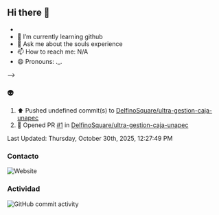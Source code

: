 ## Hi there 👋






- 
- 🌱 I’m currently learning github
- 💬 Ask me about the souls experience
- 📫 How to reach me: N/A
- 😄 Pronouns: ._.

-->
### :alien:
<!--RECENT_ACTIVITY:start-->
1. ⬆️ Pushed undefined commit(s) to [DelfinoSquare/ultra-gestion-caja-unapec](https://github.com/DelfinoSquare/ultra-gestion-caja-unapec)<br>
2. 💪 Opened PR [#1](undefined) in [DelfinoSquare/ultra-gestion-caja-unapec](https://github.com/DelfinoSquare/ultra-gestion-caja-unapec)<br>
<!--RECENT_ACTIVITY:end-->
<!--RECENT_ACTIVITY:last_update-->
Last Updated: Thursday, October 30th, 2025, 12:27:49 PM
<!--RECENT_ACTIVITY:last_update_end-->
### Contacto

![Website](https://img.shields.io/website?url=https%3A%2F%2Fgithub.com%2FDelfinoSquare)


### Actividad

![GitHub commit activity](https://img.shields.io/github/commit-activity/m/DelfinoSquare/DelfinoSquare)

